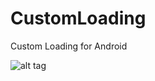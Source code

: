 CustomLoading
=============

Custom Loading for Android

![alt tag](http://www.anpstudio.com/wp-content/uploads/2014/09/custom-loading-android.jpg)
